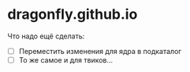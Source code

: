 # dragonfly.github.io

Что надо ещё сделать:

- [ ] Переместить изменения для ядра в подкаталог
- [ ] То же самое и для твиков...
